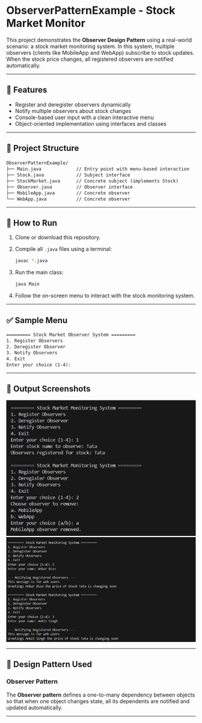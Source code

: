 # ObserverPatternExample - Stock Market Monitor

This project demonstrates the **Observer Design Pattern** using a real-world scenario: a stock market monitoring system. In this system, multiple observers (clients like MobileApp and WebApp) subscribe to stock updates. When the stock price changes, all registered observers are notified automatically.

---

## 📌 Features

- Register and deregister observers dynamically
- Notify multiple observers about stock changes
- Console-based user input with a clean interactive menu
- Object-oriented implementation using interfaces and classes

---

## 📁 Project Structure

```
ObserverPatternExample/
├── Main.java             // Entry point with menu-based interaction
├── Stock.java            // Subject interface
├── StockMarket.java      // Concrete subject (implements Stock)
├── Observer.java         // Observer interface
├── MobileApp.java        // Concrete observer
└── WebApp.java           // Concrete observer
```

---

## 🚀 How to Run

1. Clone or download this repository.

2. Compile all `.java` files using a terminal:
   ```bash
   javac *.java
   ```

3. Run the main class:
   ```bash
   java Main
   ```

4. Follow the on-screen menu to interact with the stock monitoring system.

---

## ✅ Sample Menu

```
========= Stock Market Observer System =========
1. Register Observers
2. Deregister Observer
3. Notify Observers
4. Exit
Enter your choice (1-4):
```

---

## 📸 Output Screenshots

![Output 1](screenshots/output1.png)
![Output 2](screenshots/output2.png)

---

## 🧠 Design Pattern Used

### Observer Pattern
The **Observer pattern** defines a one-to-many dependency between objects so that when one object changes state, all its dependents are notified and updated automatically.

---